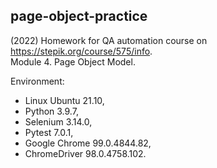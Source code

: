 ## page-object-practice
(2022) Homework for QA automation course on https://stepik.org/course/575/info.  
Module 4. Page Object Model.  

Environment:
- Linux Ubuntu 21.10,
- Python 3.9.7,
- Selenium 3.14.0,
- Pytest 7.0.1,
- Google Chrome 99.0.4844.82,
- ChromeDriver 98.0.4758.102.  
